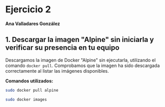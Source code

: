 # Ejercicio 2  
**Ana Valladares González**

## 1. Descargar la imagen "Alpine" sin iniciarla y verificar su presencia en tu equipo  
Descargamos la imagen de Docker "Alpine" sin ejecutarla, utilizando el comando `docker pull`. Comprobamos que la imagen ha sido descargada correctamente al listar las imágenes disponibles.

**Comandos utilizados:**  
```bash
sudo docker pull alpine
```
```bash
sudo docker images
```